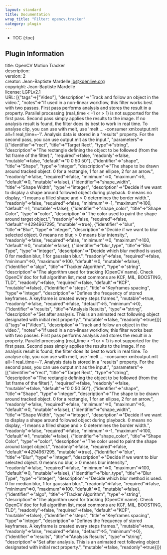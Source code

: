 ```yaml
---
layout: standard
title: Documentation
wrap_title: "Filter: opencv.tracker"
category: plugin
---
```

* TOC
{:toc}

## Plugin Information

title: OpenCV Motion Tracker  
description:   
version: 2  
creator: Jean-Baptiste Mardelle <jb@kdenlive.org>  
copyright: Jean-Baptiste Mardelle  
license: LGPLv2.1  
URL: [{"tags"=>["Video"], "description"=>"Track and follow an object in the video.", "notes"=>"If used in a non-linear workflow, this filter works best with two passes. First pass performs analysis and stores the result in a property. Parallel processing (real_time < -1 or > 1) is not supported for the first pass. Second pass simply applies the results to the image. If no analysis result is found, the filter does its best to work in real time. To analyse clip, you can use with melt, use 'melt ... -consumer xml:output.mlt all=1 real_time=-1'. Analysis data is stored in a \"results\" property. For the second pass, you can use output.mlt as the input.", "parameters"=>[{"identifier"=>"rect", "title"=>"Target Rect", "type"=>"string", "description"=>"The rectangle defining the object to be followed (from the 1st frame of the filter).", "required"=>false, "readonly"=>false, "mutable"=>false, "default"=>"0 0 50 50"}, {"identifier"=>"shape", "title"=>"Shape", "type"=>"integer", "description"=>"The shape to be drawn around tracked object. 0 for a rectangle, 1 for an ellipse, 2 for an arrow.", "readonly"=>false, "required"=>false, "minimum"=>0, "maximum"=>5, "default"=>0, "mutable"=>false}, {"identifier"=>"shape_width", "title"=>"Shape Width", "type"=>"integer", "description"=>"Decide if we want to display a shape around followed object during playback. 0 means no display, -1 means a filled shape and > 0 determines the border width.", "readonly"=>false, "required"=>false, "minimum"=>-1, "maximum"=>100, "default"=>1, "mutable"=>false}, {"identifier"=>"shape_color", "title"=>"Shape Color", "type"=>"color", "description"=>"The color used to paint the shape around target object.", "readonly"=>false, "required"=>false, "default"=>4294967295, "mutable"=>true}, {"identifier"=>"blur", "title"=>"Blur", "type"=>"integer", "description"=>"Decide if we want to blur selected object. 0 means no blur, > 0 means blur intensity.", "readonly"=>false, "required"=>false, "minimum"=>0, "maximum"=>100, "default"=>0, "mutable"=>false}, {"identifier"=>"blur_type", "title"=>"Blur Type", "type"=>"integer", "description"=>"Decide which blur method is used. 0 for median blur, 1 for gaussian blur.", "readonly"=>false, "required"=>false, "minimum"=>0, "maximum"=>100, "default"=>0, "mutable"=>false}, {"identifier"=>"algo", "title"=>"Tracker Algorithm", "type"=>"string", "description"=>"The algorithm used for tracking (OpenCV name). Check OpenCV doc for full algorithm list, most commons are KCF, MIL, BOOSTING, TLD", "readonly"=>false, "required"=>false, "default"=>"KCF", "mutable"=>false}, {"identifier"=>"steps", "title"=>"Keyframes spacing", "type"=>"integer", "description"=>"Defines the frequency of stored keyframes. A keyframe is created every steps frames.", "mutable"=>true, "readonly"=>false, "required"=>false, "default"=>5, "minimum"=>0}, {"identifier"=>"results", "title"=>"Analysis Results", "type"=>"string", "description"=>"Set after analysis. This is an animated rect following object designated with initial rect property.", "mutable"=>false, "readonly"=>true}]}]({"tags"=>["Video"], "description"=>"Track and follow an object in the video.", "notes"=>"If used in a non-linear workflow, this filter works best with two passes. First pass performs analysis and stores the result in a property. Parallel processing (real_time < -1 or > 1) is not supported for the first pass. Second pass simply applies the results to the image. If no analysis result is found, the filter does its best to work in real time. To analyse clip, you can use with melt, use 'melt ... -consumer xml:output.mlt all=1 real_time=-1'. Analysis data is stored in a \"results\" property. For the second pass, you can use output.mlt as the input.", "parameters"=>[{"identifier"=>"rect", "title"=>"Target Rect", "type"=>"string", "description"=>"The rectangle defining the object to be followed (from the 1st frame of the filter).", "required"=>false, "readonly"=>false, "mutable"=>false, "default"=>"0 0 50 50"}, {"identifier"=>"shape", "title"=>"Shape", "type"=>"integer", "description"=>"The shape to be drawn around tracked object. 0 for a rectangle, 1 for an ellipse, 2 for an arrow.", "readonly"=>false, "required"=>false, "minimum"=>0, "maximum"=>5, "default"=>0, "mutable"=>false}, {"identifier"=>"shape_width", "title"=>"Shape Width", "type"=>"integer", "description"=>"Decide if we want to display a shape around followed object during playback. 0 means no display, -1 means a filled shape and > 0 determines the border width.", "readonly"=>false, "required"=>false, "minimum"=>-1, "maximum"=>100, "default"=>1, "mutable"=>false}, {"identifier"=>"shape_color", "title"=>"Shape Color", "type"=>"color", "description"=>"The color used to paint the shape around target object.", "readonly"=>false, "required"=>false, "default"=>4294967295, "mutable"=>true}, {"identifier"=>"blur", "title"=>"Blur", "type"=>"integer", "description"=>"Decide if we want to blur selected object. 0 means no blur, > 0 means blur intensity.", "readonly"=>false, "required"=>false, "minimum"=>0, "maximum"=>100, "default"=>0, "mutable"=>false}, {"identifier"=>"blur_type", "title"=>"Blur Type", "type"=>"integer", "description"=>"Decide which blur method is used. 0 for median blur, 1 for gaussian blur.", "readonly"=>false, "required"=>false, "minimum"=>0, "maximum"=>100, "default"=>0, "mutable"=>false}, {"identifier"=>"algo", "title"=>"Tracker Algorithm", "type"=>"string", "description"=>"The algorithm used for tracking (OpenCV name). Check OpenCV doc for full algorithm list, most commons are KCF, MIL, BOOSTING, TLD", "readonly"=>false, "required"=>false, "default"=>"KCF", "mutable"=>false}, {"identifier"=>"steps", "title"=>"Keyframes spacing", "type"=>"integer", "description"=>"Defines the frequency of stored keyframes. A keyframe is created every steps frames.", "mutable"=>true, "readonly"=>false, "required"=>false, "default"=>5, "minimum"=>0}, {"identifier"=>"results", "title"=>"Analysis Results", "type"=>"string", "description"=>"Set after analysis. This is an animated rect following object designated with initial rect property.", "mutable"=>false, "readonly"=>true}]})  
